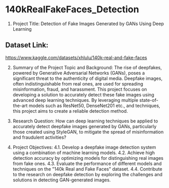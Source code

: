 # 140kRealFakeFaces_Detection

1. Project Title:
Detection of Fake Images Generated by GANs Using Deep Learning

## Dataset Link:
https://www.kaggle.com/datasets/xhlulu/140k-real-and-fake-faces 


2. Summary of the Project Topic and Background:
The rise of deepfakes, powered by Generative Adversarial Networks (GANs), poses a significant threat to the authenticity of digital media. Deepfake images, often indistinguishable from real ones, are used for spreading misinformation, fraud, and harassment. This project focuses on developing a solution to accurately detect these fake images using advanced deep learning techniques. By leveraging multiple state-of-the-art models such as ResNet50, DenseNet201 etc., and techniques, this project aims to create a reliable detection method.

3.	Research Question:
How can deep learning techniques be applied to accurately detect deepfake images generated by GANs, particularly those created using StyleGAN, to mitigate the spread of misinformation and fraudulent activities?

4.	Project Objectives:
  4.1.	Develop a deepfake image detection system using a combination of machine learning models.
  4.2.	Achieve high detection accuracy by optimizing models for distinguishing real images from fake ones.
  4.3.	Evaluate the performance of different models and techniques on the "140k Real and Fake Faces" dataset.
  4.4.	Contribute to the research on deepfake detection by exploring the challenges and solutions in detecting GAN-generated images.
